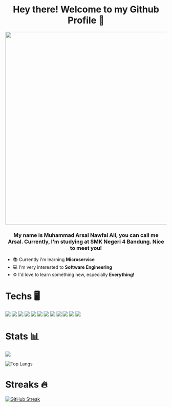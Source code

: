 <h1 align='center'>Hey there! Welcome to my Github Profile 🧐</h1>


<img src="https://i.pinimg.com/originals/f2/0e/6a/f20e6a4a00c50428547d151eec133d7a.gif" width="1000" height="600" />


<h3 align="center"> My name is <strong>Muhammad Arsal Nawfal Ali</strong>, you can call me <strong>Arsal</strong>. Currently, I'm studying at <strong>SMK Negeri 4 Bandung</strong>. Nice to meet you!</h3>

<ul>
  <li>📚 Currently i'm learning <strong>Microservice</strong></li>
  <li>💻 I'm very interested to <strong>Software Engineering</strong></li>
  <li>⚙️ I'd love to learn something new, especially <strong>Everything!</strong></li>
</ul>


# Techs 🖥️

<span> 

<img src="https://img.shields.io/badge/PHP-777BB4?style=for-the-badge&logo=php&logoColor=white">

<img src="https://img.shields.io/badge/-ReactJs-61DAFB?logo=react&logoColor=white&style=for-the-badge">

<img src="https://img.shields.io/badge/Laravel-FF2D20?style=for-the-badge&logo=laravel&logoColor=white">

<img src="https://img.shields.io/badge/MySQL-005C84?style=for-the-badge&logo=mysql&logoColor=white">

<img src="https://img.shields.io/badge/Node.JS-gray?style=for-the-badge&logo=nodedotjs&logoColor=white%22%20alt=%22Node.JS%20Badge">

<img src="https://img.shields.io/badge/Tailwind-38B2AC?style=for-the-badge&logo=tailwind-css&logoColor=white">

<img src="https://img.shields.io/badge/firebase-ffca28?style=for-the-badge&logo=firebase&logoColor=black">

<img src="https://img.shields.io/badge/Composer-885630?style=for-the-badge&logo=Composer&logoColor=white">

<img src="https://img.shields.io/badge/Swagger-85EA2D?style=for-the-badge&logo=Swagger&logoColor=white">

<img src="https://img.shields.io/badge/-MongoDB-13aa52?style=for-the-badge&logo=mongodb&logoColor=white">

<img src="https://img.shields.io/badge/next.js-000000?style=for-the-badge&logo=nextdotjs&logoColor=white">

<img src="https://img.shields.io/badge/Vue.js-35495E?style=for-the-badge&logo=vuedotjs&logoColor=4FC08D" >

</span>

# Stats 📊

<span>

<picture>
  <source
    srcset="https://github-readme-stats.vercel.app/api?username=kanaee-cloud&show_icons=true&theme=radical"
    media="(prefers-color-scheme: dark)"
  />
  <source
    srcset="https://github-readme-stats.vercel.app/api?username=kanaee-cloud&show_icons=true"
    media="(prefers-color-scheme: light), (prefers-color-scheme: no-preference)"
  />

  
<img src="https://github-readme-stats.vercel.app/api?username=kanaee-cloud&show_icons=true" />
</picture>



![Top Langs](https://github-readme-stats.vercel.app/api/top-langs/?username=kanaee-cloud&layout=compact&theme=dracula)

</span>

# Streaks 🔥

<a href="https://git.io/streak-stats"><img src="https://streak-stats.demolab.com?user=kanaee-cloud&theme=dracula&card_width=490" alt="GitHub Streak" /></a>
